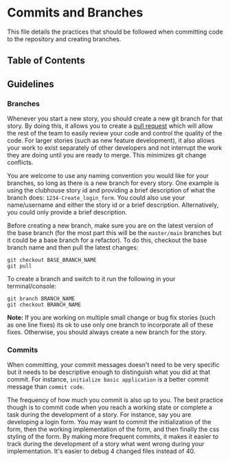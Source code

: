 # Commits and Branches

This file details the practices that should be followed when committing code to the repository and creating branches.

## Table of Contents

## Guidelines

### Branches

Whenever you start a new story, you should create a new git branch for that story.  By doing this, it allows you to create a [pull request](./Pull%20Requests/README.md) which will allow the rest of the team to easily review your code and control the quality of the code.  For larger stories (such as new feature development), it also allows your work to exist separately of other developers and not interrupt the work they are doing until you are ready to merge.  This minimizes git change conflicts.

You are welcome to use any naming convention you would like for your branches, so long as there is a new branch for every story.  One example is using the clubhouse story id and providing a brief description of what the branch does: `1234-Create_login_form`.  You could also use your name/username and either the story id or a brief description.  Alternatively, you could only provide a brief description.

Before creating a new branch, make sure you are on the latest version of the base branch (for the most part this will be the `master/main` branches but it could be a base branch for a refactor).  To do this, checkout the base branch name and then pull the latest changes:

```
git checkout BASE_BRANCH_NAME
git pull
```

To create a branch and switch to it run the following in your terminal/console:

```
git branch BRANCH_NAME
git checkout BRANCH_NAME
```

**Note:** If you are working on multiple small change or bug fix stories (such as one line fixes) its ok to use only one branch to incorporate all of these fixes.  Otherwise, you should always create a new branch for the story.

### Commits

When committing, your commit messages doesn't need to be very specific but it needs to be descriptive enough to distinguish what you did at that commit.  For instance, `initialize basic application` is a better commit message than `commit code`.

The frequency of how much you commit is also up to you.  The best practice though is to commit code when you reach a working state or complete a task during the development of a story.  For instance, say you are developing a login form.  You may want to commit the initialization of the form, then the working implementation of the form, and then finally the css styling of the form.  By making more frequent commits, it makes it easier to track during the development of a story what went wrong during your implementation.  It's easier to debug 4 changed files instead of 40.
